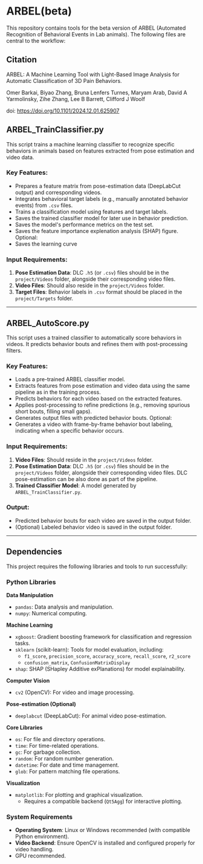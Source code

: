 # ARBEL(beta) 
This repository contains tools for the beta version  of ARBEL (Automated Recognition of Behavioral Events in Lab animals). The following files are central to the workflow:

## **Citation**
ARBEL: A Machine Learning Tool with Light-Based Image Analysis for Automatic Classification of 3D Pain Behaviors.

Omer Barkai, Biyao Zhang,  Bruna Lenfers Turnes, Maryam Arab,  David A Yarmolinsky, Zihe Zhang, Lee B Barrett,  Clifford J Woolf

doi: https://doi.org/10.1101/2024.12.01.625907

## **ARBEL_TrainClassifier.py**
This script trains a machine learning classifier to recognize specific behaviors in animals based on features extracted from pose estimation and video data. 

### Key Features:
- Prepares a feature matrix from pose-estimation data (DeepLabCut output) and corresponding videos.
- Integrates behavioral target labels (e.g., manually annotated behavior events) from `.csv` files.
- Trains a classification model using features and target labels.
- Saves the trained classifier model for later use in behavior prediction.
- Saves the model's performance metrics on the test set.
- Saves the feature importance explenation analysis (SHAP) figure.
Optional:
- Saves the learning curve 

### Input Requirements:
1. **Pose Estimation Data**: DLC `.h5` (or `.csv`) files should be in the `project/Videos` folder, alongside their corresponding video files.
2. **Video Files**: Should also reside in the `project/Videos` folder.
3. **Target Files**: Behavior labels in `.csv` format should be placed in the `project/Targets` folder.

---

## **ARBEL_AutoScore.py**
This script uses a trained classifier to automatically score behaviors in videos. It predicts behavior bouts and refines them with post-processing filters.

### Key Features:
- Loads a pre-trained ARBEL classifier model.
- Extracts features from pose estimation and video data using the same pipeline as in the training process.
- Predicts behaviors for each video based on the extracted features.
- Applies post-processing to refine predictions (e.g., removing spurious short bouts, filling small gaps).
- Generates output files with predicted behavior bouts.
Optional:
- Generates a video with frame-by-frame behavior bout labeling, indicating when a specific behavior occurs. 

### Input Requirements:
1. **Video Files**: Should reside in the `project/Videos` folder.
2. **Pose Estimation Data**: DLC `.h5` (or `.csv`) files should be in the `project/Videos` folder, alongside their corresponding video files. DLC pose-estimation can be also done as part of the pipeline. 
3. **Trained Classifier Model**: A model generated by `ARBEL_TrainClassifier.py`.

### Output:
- Predicted behavior bouts for each video are saved in the output folder.
- (Optional) Labeled behavior video is saved in the output folder.

---

## **Dependencies**
This project requires the following libraries and tools to run successfully:

### **Python Libraries**
**Data Manipulation**
   - `pandas`: Data analysis and manipulation.
   - `numpy`: Numerical computing.

**Machine Learning**
   - `xgboost`: Gradient boosting framework for classification and regression tasks.
   - `sklearn` (scikit-learn): Tools for model evaluation, including:
     - `f1_score`, `precision_score`, `accuracy_score`, `recall_score`, `r2_score`
     - `confusion_matrix`, `ConfusionMatrixDisplay`
   - `shap`: SHAP (SHapley Additive exPlanations) for model explainability.

**Computer Vision**
   - `cv2` (OpenCV): For video and image processing.

**Pose-estimation (Optional)**
   - `deeplabcut` (DeepLabCut): For animal video pose-estimation.

**Core Libraries**
   - `os`: For file and directory operations.
   - `time`: For time-related operations.
   - `gc`: For garbage collection.
   - `random`: For random number generation.
   - `datetime`: For date and time management.
   - `glob`: For pattern matching file operations.

**Visualization**
   - `matplotlib`: For plotting and graphical visualization.
     - Requires a compatible backend (`Qt5Agg`) for interactive plotting.

### **System Requirements**
- **Operating System**: Linux or Windows recommended (with compatible Python environment).
- **Video Backend**: Ensure OpenCV is installed and configured properly for video handling.
- GPU recommended. 

